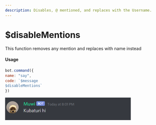 ```yaml
---
description: Disables, @ mentioned, and replaces with the Username.
---
```


# $disableMentions

This function removes any mention and replaces with name instead

#### Usage

```javascript
bot.command({
name: "say", 
code: `$message
$disableMentions` 
})
```

![Example](<../../.gitbook/assets/image (8).png>)
